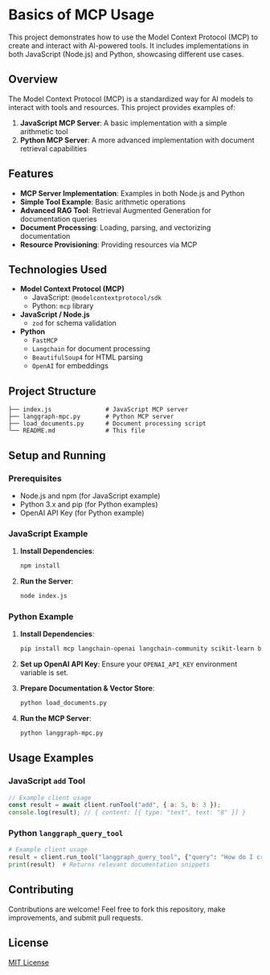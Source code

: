 # Basics of MCP Usage

This project demonstrates how to use the Model Context Protocol (MCP) to create and interact with AI-powered tools. It includes implementations in both JavaScript (Node.js) and Python, showcasing different use cases.

## Overview

The Model Context Protocol (MCP) is a standardized way for AI models to interact with tools and resources. This project provides examples of:

1. **JavaScript MCP Server**: A basic implementation with a simple arithmetic tool
2. **Python MCP Server**: A more advanced implementation with document retrieval capabilities

## Features

- **MCP Server Implementation**: Examples in both Node.js and Python
- **Simple Tool Example**: Basic arithmetic operations
- **Advanced RAG Tool**: Retrieval Augmented Generation for documentation queries
- **Document Processing**: Loading, parsing, and vectorizing documentation
- **Resource Provisioning**: Providing resources via MCP

## Technologies Used

- **Model Context Protocol (MCP)**
  - JavaScript: `@modelcontextprotocol/sdk`
  - Python: `mcp` library
- **JavaScript / Node.js**
  - `zod` for schema validation
- **Python**
  - `FastMCP`
  - `Langchain` for document processing
  - `BeautifulSoup4` for HTML parsing
  - `OpenAI` for embeddings

## Project Structure

```
├── index.js               # JavaScript MCP server
├── langgraph-mpc.py       # Python MCP server
├── load_documents.py      # Document processing script
└── README.md              # This file
```

## Setup and Running

### Prerequisites

- Node.js and npm (for JavaScript example)
- Python 3.x and pip (for Python examples)
- OpenAI API Key (for Python example)

### JavaScript Example

1. **Install Dependencies**:
   ```bash
   npm install
   ```

2. **Run the Server**:
   ```bash
   node index.js
   ```

### Python Example

1. **Install Dependencies**:
   ```bash
   pip install mcp langchain-openai langchain-community scikit-learn beautifulsoup4 tiktoken
   ```

2. **Set up OpenAI API Key**:
   Ensure your `OPENAI_API_KEY` environment variable is set.

3. **Prepare Documentation & Vector Store**:
   ```bash
   python load_documents.py
   ```

4. **Run the MCP Server**:
   ```bash
   python langgraph-mpc.py
   ```

## Usage Examples

### JavaScript `add` Tool

```javascript
// Example client usage
const result = await client.runTool("add", { a: 5, b: 3 });
console.log(result); // { content: [{ type: "text", text: "8" }] }
```

### Python `langgraph_query_tool`

```python
# Example client usage
result = client.run_tool("langgraph_query_tool", {"query": "How do I create a graph in LangGraph?"})
print(result)  # Returns relevant documentation snippets
```

## Contributing

Contributions are welcome! Feel free to fork this repository, make improvements, and submit pull requests.

## License

[MIT License](LICENSE)
